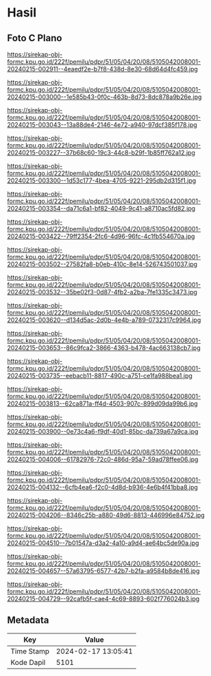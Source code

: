 # Hasil

## Foto C Plano

https://sirekap-obj-formc.kpu.go.id/222f/pemilu/pdpr/51/05/04/20/08/5105042008001-20240215-002911--4eaedf2e-b7f8-438d-8e30-68d64d4fc459.jpg

https://sirekap-obj-formc.kpu.go.id/222f/pemilu/pdpr/51/05/04/20/08/5105042008001-20240215-003000--1e585b43-0f0c-463b-8d73-8dc878a9b26e.jpg

https://sirekap-obj-formc.kpu.go.id/222f/pemilu/pdpr/51/05/04/20/08/5105042008001-20240215-003043--13a88de4-2146-4e72-a940-97dcf385f178.jpg

https://sirekap-obj-formc.kpu.go.id/222f/pemilu/pdpr/51/05/04/20/08/5105042008001-20240215-003227--37b68c60-19c3-44c8-b29f-1b85ff762a12.jpg

https://sirekap-obj-formc.kpu.go.id/222f/pemilu/pdpr/51/05/04/20/08/5105042008001-20240215-003300--1d53c177-4bea-4705-9221-295db2d315f1.jpg

https://sirekap-obj-formc.kpu.go.id/222f/pemilu/pdpr/51/05/04/20/08/5105042008001-20240215-003354--da71c6a1-bf82-4049-9c41-a8710ac5fd82.jpg

https://sirekap-obj-formc.kpu.go.id/222f/pemilu/pdpr/51/05/04/20/08/5105042008001-20240215-003422--79ff2354-2fc6-4d96-96fc-4c1fb554670a.jpg

https://sirekap-obj-formc.kpu.go.id/222f/pemilu/pdpr/51/05/04/20/08/5105042008001-20240215-003502--27582fa8-b0eb-410c-8e14-526743501037.jpg

https://sirekap-obj-formc.kpu.go.id/222f/pemilu/pdpr/51/05/04/20/08/5105042008001-20240215-003532--35be02f3-0d87-4fb2-a2ba-7fe1335c3473.jpg

https://sirekap-obj-formc.kpu.go.id/222f/pemilu/pdpr/51/05/04/20/08/5105042008001-20240215-003620--d134d5ac-2d0b-4e4b-a789-0732317c9964.jpg

https://sirekap-obj-formc.kpu.go.id/222f/pemilu/pdpr/51/05/04/20/08/5105042008001-20240215-003653--86c9fca2-3866-4363-b478-4ac663138cb7.jpg

https://sirekap-obj-formc.kpu.go.id/222f/pemilu/pdpr/51/05/04/20/08/5105042008001-20240215-003735--eebacb11-8817-490c-a751-ce1fa988bea1.jpg

https://sirekap-obj-formc.kpu.go.id/222f/pemilu/pdpr/51/05/04/20/08/5105042008001-20240215-003813--62ca871a-ff4d-4503-907c-899d09da99b6.jpg

https://sirekap-obj-formc.kpu.go.id/222f/pemilu/pdpr/51/05/04/20/08/5105042008001-20240215-003900--0e73c4a6-f9df-40d1-85bc-da739a67a9ca.jpg

https://sirekap-obj-formc.kpu.go.id/222f/pemilu/pdpr/51/05/04/20/08/5105042008001-20240215-004006--61782976-72c0-486d-95a7-59ad78ffee06.jpg

https://sirekap-obj-formc.kpu.go.id/222f/pemilu/pdpr/51/05/04/20/08/5105042008001-20240215-004132--6cfb4ea6-f2c0-4d8d-b936-4e6b4f41bba8.jpg

https://sirekap-obj-formc.kpu.go.id/222f/pemilu/pdpr/51/05/04/20/08/5105042008001-20240215-004206--8346c25b-a880-49d6-8813-446996e84752.jpg

https://sirekap-obj-formc.kpu.go.id/222f/pemilu/pdpr/51/05/04/20/08/5105042008001-20240215-004510--7b01547a-d3a2-4a10-a9d4-ae64bc5de90a.jpg

https://sirekap-obj-formc.kpu.go.id/222f/pemilu/pdpr/51/05/04/20/08/5105042008001-20240215-004657--57a63795-6577-42b7-b2fa-a9584b8de416.jpg

https://sirekap-obj-formc.kpu.go.id/222f/pemilu/pdpr/51/05/04/20/08/5105042008001-20240215-004729--92cafb5f-cae4-4c69-8893-602f776024b3.jpg


## Metadata

| Key        | Value               |
| ---------- | ------------------- |
| Time Stamp | 2024-02-17 13:05:41 |
| Kode Dapil | 5101                |



